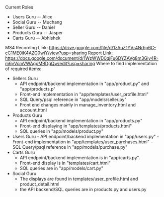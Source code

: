 Current Roles
- Users Guru -- Alice
- Social Guru -- Muchang
- Seller Guru -- Daniel
- Products Guru -- Jasper
- Carts Guru -- Abhishek

MS4 Recording Link: https://drive.google.com/file/d/1zAuZ1YVr4Nrhp6C-cC1ME0iK4AZG0wiY/view?usp=sharing 
Report Link: https://docs.google.com/document/d/1WzWWD0qjFu6DYZAVg8m3Giy4R-m6yVcmVWAgpMBDgQw/edit?usp=sharing
Where to find implementation of required items:

 - Sellers Guru
     - API endpoint/backend implementation in "app/product.py" and "app/products.p"
     - Front-end implementation in "app/templates/user_profile.html"
     - SQL Query/psql reference in "app/models/seller.py"
     - Front end changes mainly in manage_inventory.html and account.html
- Products Guru
     - API endpoint/backend implementation in "app/products.py"
     - Front-end displaying in "app/templates/products.html"
     - SQL queries  in "app/models/product.py"
- Users Guru 
      - API endpoint/backend implementation in "app/users.py"
      - Front-end implementation in "app/templates/user_purchases.html"
      - SQL Query/psql reference in "app/models/purchase.py"
 - Carts Guru 
      - API endpoint/backend implementation is in "app/carts.py". 
      - Front-end display is in "templates/cart.html" 
      - SQL queries are in "app/models/cart.py"
 - Social Guru 
      - The displays are found in templates/user_profile.html and product_detail.html
      - the API backend/SQL queries are in products.py and users.py
